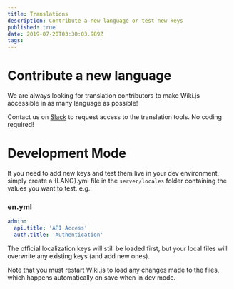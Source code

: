 ```yaml
---
title: Translations
description: Contribute a new language or test new keys
published: true
date: 2019-07-20T03:30:03.989Z
tags: 
---
```


# Contribute a new language

We are always looking for translation contributors to make Wiki.js accessible in as many language as possible!

Contact us on [Slack](https://wiki.requarks.io/slack) to request access to the translation tools. No coding required!

# Development Mode

If you need to add new keys and test them live in your dev environment, simply create a {LANG}.yml file in the `server/locales` folder containing the values you want to test. e.g.:

### en.yml
```yml
admin:
  api.title: 'API Access'
  auth.title: 'Authentication'
```

The official localization keys will still be loaded first, but your local files will overwrite any existing keys (and add new ones).

Note that you must restart Wiki.js to load any changes made to the files, which happens automatically on save when in dev mode.
